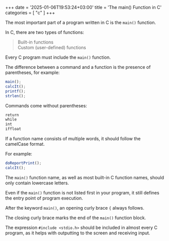 +++
date = '2025-01-06T19:53:24+03:00'
title = 'The main() Function in C'
categories = [ "c" ]
+++

The most important part of a program written in C is the `main()` function.

In C, there are two types of functions:

>Built-in functions  
>Custom (user-defined) functions

Every C program must include the `main()` function.

The difference between a command and a function is the presence of parentheses, for example:

```js
main();
calcIt();
printf();
strlen();
```

Commands come without parentheses:

```md
return
while
int
iffloat
```

If a function name consists of multiple words, it should follow the camelCase format.

For example:

```js
doReportPrint();
calcIt();
```

The `main()` function name, as well as most built-in C function names, should only contain lowercase letters.

Even if the `main()` function is not listed first in your program, it still defines the entry point of program execution.

After the keyword `main()`, an opening curly brace `{` always follows.

The closing curly brace marks the end of the `main()` function block.

The expression `#include <stdio.h>` should be included in almost every C program, as it helps with outputting to the screen and receiving input.
